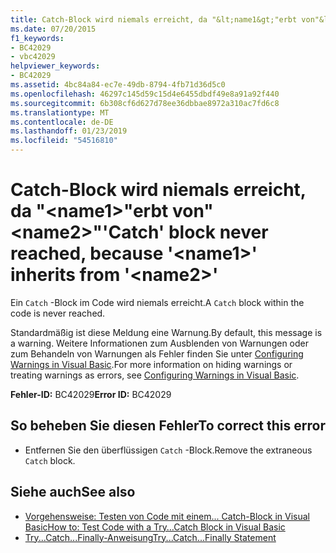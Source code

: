 ```yaml
---
title: Catch-Block wird niemals erreicht, da "&lt;name1&gt;"erbt von"&lt;name2&gt;"
ms.date: 07/20/2015
f1_keywords:
- BC42029
- vbc42029
helpviewer_keywords:
- BC42029
ms.assetid: 4bc84a84-ec7e-49db-8794-4fb71d36d5c0
ms.openlocfilehash: 46297c145d59c15d4e6455dbdf49e8a91a92f440
ms.sourcegitcommit: 6b308cf6d627d78ee36dbbae8972a310ac7fd6c8
ms.translationtype: MT
ms.contentlocale: de-DE
ms.lasthandoff: 01/23/2019
ms.locfileid: "54516810"
---
```

# <a name="catch-block-never-reached-because-ltname1gt-inherits-from-ltname2gt"></a><span data-ttu-id="cad2b-102">Catch-Block wird niemals erreicht, da "&lt;name1&gt;"erbt von"&lt;name2&gt;"</span><span class="sxs-lookup"><span data-stu-id="cad2b-102">'Catch' block never reached, because '&lt;name1&gt;' inherits from '&lt;name2&gt;'</span></span>
<span data-ttu-id="cad2b-103">Ein `Catch` -Block im Code wird niemals erreicht.</span><span class="sxs-lookup"><span data-stu-id="cad2b-103">A `Catch` block within the code is never reached.</span></span>  
  
 <span data-ttu-id="cad2b-104">Standardmäßig ist diese Meldung eine Warnung.</span><span class="sxs-lookup"><span data-stu-id="cad2b-104">By default, this message is a warning.</span></span> <span data-ttu-id="cad2b-105">Weitere Informationen zum Ausblenden von Warnungen oder zum Behandeln von Warnungen als Fehler finden Sie unter [Configuring Warnings in Visual Basic](/visualstudio/ide/configuring-warnings-in-visual-basic).</span><span class="sxs-lookup"><span data-stu-id="cad2b-105">For more information on hiding warnings or treating warnings as errors, see [Configuring Warnings in Visual Basic](/visualstudio/ide/configuring-warnings-in-visual-basic).</span></span>  
  
 <span data-ttu-id="cad2b-106">**Fehler-ID:** BC42029</span><span class="sxs-lookup"><span data-stu-id="cad2b-106">**Error ID:** BC42029</span></span>  
  
## <a name="to-correct-this-error"></a><span data-ttu-id="cad2b-107">So beheben Sie diesen Fehler</span><span class="sxs-lookup"><span data-stu-id="cad2b-107">To correct this error</span></span>  
  
-   <span data-ttu-id="cad2b-108">Entfernen Sie den überflüssigen `Catch` -Block.</span><span class="sxs-lookup"><span data-stu-id="cad2b-108">Remove the extraneous `Catch` block.</span></span>  
  
## <a name="see-also"></a><span data-ttu-id="cad2b-109">Siehe auch</span><span class="sxs-lookup"><span data-stu-id="cad2b-109">See also</span></span>
- [<span data-ttu-id="cad2b-110">Vorgehensweise: Testen von Code mit einem... Catch-Block in Visual Basic</span><span class="sxs-lookup"><span data-stu-id="cad2b-110">How to: Test Code with a Try…Catch Block in Visual Basic</span></span>](https://msdn.microsoft.com/library/8368e205-ed73-4185-a247-af84fb4fafa9)
- [<span data-ttu-id="cad2b-111">Try...Catch...Finally-Anweisung</span><span class="sxs-lookup"><span data-stu-id="cad2b-111">Try...Catch...Finally Statement</span></span>](../../visual-basic/language-reference/statements/try-catch-finally-statement.md)
